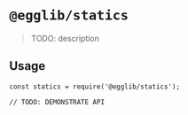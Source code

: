 # `@egglib/statics`

> TODO: description

## Usage

```
const statics = require('@egglib/statics');

// TODO: DEMONSTRATE API
```

